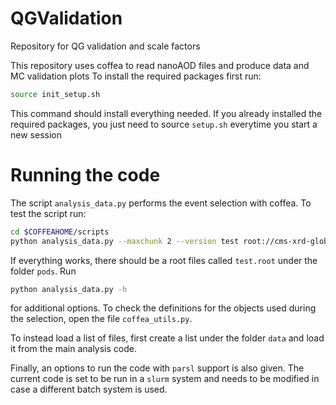 # QGValidation
Repository for QG validation and scale factors

This repository uses coffea to read nanoAOD files and produce data and MC validation plots
To install the required packages first run:

```bash
source init_setup.sh
```
This command should install everything needed. If you already installed the required packages, you just need to source ```setup.sh``` everytime you start a new session

# Running the code

The script ```analysis_data.py``` performs the event selection with coffea. To test the script run:

```bash
cd $COFFEAHOME/scripts
python analysis_data.py --maxchunk 2 --version test root://cms-xrd-global.cern.ch//store/group/phys_jetmet/JMEnanoV01/UL17/DoubleMuon/Run2017B-09Aug2019_UL2017-v1_JMEnanoV1/201026_100435/0000/step1_NANO_10.root
```
If everything works, there should be a root files called ```test.root``` under the folder ```pods```. 
Run 

```bash
python analysis_data.py -h
```

for additional options. To check the definitions for the objects used during the selection, open the file ```coffea_utils.py```.

To instead load a list of files, first create a list under the folder ```data``` and load it from the main analysis code.

Finally, an options to run the code with ```parsl``` support is also given. The current code is set to be run in a ```slurm``` system and needs to be modified in case a different batch system is used.
